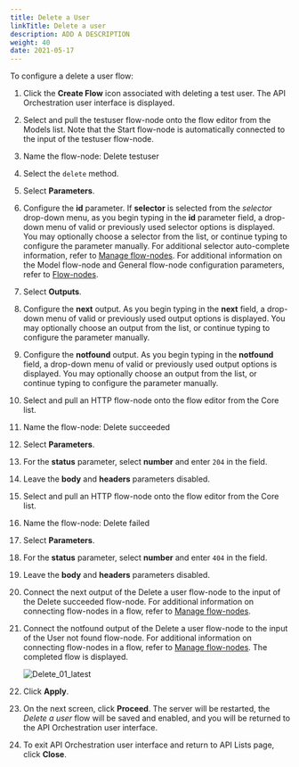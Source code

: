 ```yaml
---
title: Delete a User
linkTitle: Delete a user
description: ADD A DESCRIPTION
weight: 40
date: 2021-05-17
---
```


To configure a delete a user flow:

1. Click the **Create Flow** icon associated with deleting a test user.
    The API Orchestration user interface is displayed.

2. Select and pull the testuser flow-node onto the flow editor from the Models list. Note that the Start flow-node is automatically connected to the input of the testuser flow-node.

3. Name the flow-node: Delete testuser

4. Select the `delete` method.

5. Select **Parameters**.

6. Configure the **id** parameter. If **selector** is selected from the _selector_ drop-down menu, as you begin typing in the **id** parameter field, a drop-down menu of valid or previously used selector options is displayed. You may optionally choose a selector from the list, or continue typing to configure the parameter manually. For additional selector auto-complete information, refer to [Manage flow-nodes](/docs/developer_guide/flows/manage_flow-nodes/). For additional information on the Model flow-node and General flow-node configuration parameters, refer to [Flow-nodes](/docs/developer_guide/flows/flow-nodes/).

7. Select **Outputs**.

8. Configure the **next** output. As you begin typing in the **next** field, a drop-down menu of valid or previously used output options is displayed. You may optionally choose an output from the list, or continue typing to configure the parameter manually.

9. Configure the **notfound** output. As you begin typing in the **notfound** field, a drop-down menu of valid or previously used output options is displayed. You may optionally choose an output from the list, or continue typing to configure the parameter manually.

10. Select and pull an HTTP flow-node onto the flow editor from the Core list.

11. Name the flow-node: Delete succeeded

12. Select **Parameters**.

13. For the **status** parameter, select **number** and enter `204` in the field.

14. Leave the **body** and **headers** parameters disabled.

15. Select and pull an HTTP flow-node onto the flow editor from the Core list.

16. Name the flow-node: Delete failed

17. Select **Parameters**.

18. For the **status** parameter, select **number** and enter `404` in the field.

19. Leave the **body** and **headers** parameters disabled.

20. Connect the next output of the Delete a user flow-node to the input of the Delete succeeded flow-node. For additional information on connecting flow-nodes in a flow, refer to [Manage flow-nodes](/docs/developer_guide/flows/manage_flow-nodes/).

21. Connect the notfound output of the Delete a user flow-node to the input of the User not found flow-node. For additional information on connecting flow-nodes in a flow, refer to [Manage flow-nodes](/docs/developer_guide/flows/manage_flow-nodes/). The completed flow is displayed.

    ![Delete_01_latest](/Images/Delete_01_latest.png)
22. Click **Apply**.

23. On the next screen, click **Proceed**. The server will be restarted, the _Delete a user_ flow will be saved and enabled, and you will be returned to the API Orchestration user interface.

24. To exit API Orchestration user interface and return to API Lists page, click **Close**.
